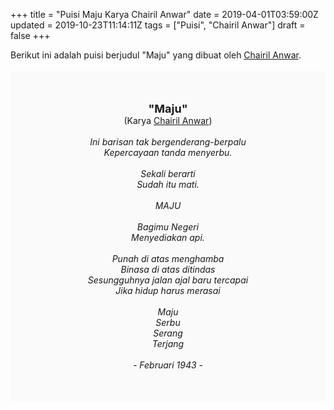 +++
title = "Puisi Maju Karya Chairil Anwar"
date = 2019-04-01T03:59:00Z
updated = 2019-10-23T11:14:11Z
tags = ["Puisi", "Chairil Anwar"]
draft = false
+++

<div dir="ltr" style="text-align: left;" trbidi="on"><div dir="ltr" style="text-align: left;" trbidi="on"><div style="text-align: justify;">Berikut ini adalah puisi berjudul "Maju" yang dibuat oleh <a href="https://ensiklopedia.kemdikbud.go.id/sastra/artikel/Chairil_Anwar" target="_blank">Chairil Anwar</a>. </div><br /><div style="background: #FAFAFA; font-size: 14px; height: auto; margin: 0 auto; padding: 50px; text-align: center; width: auto;"><span style="font-size: 18px;"><b>"Maju"</b></span><br />(Karya <a href="https://www.sekata.web.id/tags/chairil-anwar" target="_blank">Chairil Anwar</a>) <br /><br /><i>Ini barisan tak bergenderang-berpalu<br />Kepercayaan tanda menyerbu.<br /><br />Sekali berarti<br />Sudah itu mati.<br /><br />MAJU<br /><br />Bagimu Negeri<br />Menyediakan api.<br /><br />Punah di atas menghamba<br />Binasa di atas ditindas<br />Sesungguhnya jalan ajal baru tercapai<br />Jika hidup harus merasai<br /><br />Maju<br />Serbu<br />Serang<br />Terjang<br /><br />- Februari 1943 -</i></div></div></div>
